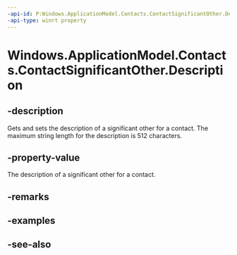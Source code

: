 ```yaml
---
-api-id: P:Windows.ApplicationModel.Contacts.ContactSignificantOther.Description
-api-type: winrt property
---
```


<!-- Property syntax
public string Description { get;  set; }
-->

# Windows.ApplicationModel.Contacts.ContactSignificantOther.Description

## -description
Gets and sets the description of a significant other for a contact. The maximum string length for the description is 512 characters.

## -property-value
The description of a significant other for a contact.

## -remarks

## -examples

## -see-also
